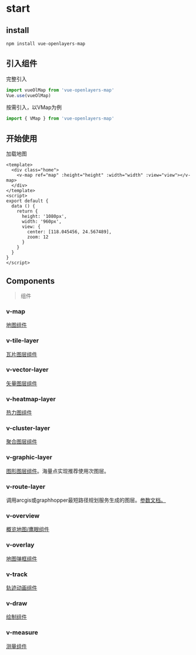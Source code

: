 # start

## install

~~~bash
npm install vue-openlayers-map
~~~

## 引入组件

完整引入

```js
import vueOlMap from 'vue-openlayers-map'
Vue.use(vueOlMap)
```

按需引入，以VMap为例

```js
import { VMap } from 'vue-openlayers-map'
```

## 开始使用

加载地图

```vue
<template>
  <div class="home">
    <v-map ref="map" :height="height" :width="width" :view="view"></v-map>
  </div>
</template>
<script>
export default {
  data () {
    return {
      height: '1080px',
      width: '960px',
      view: {
        center: [118.045456, 24.567489],
        zoom: 12
      }
    }
  }
}
</script>
```

## Components

> 组件

### v-map

[地图组件](./MAP.md)

### v-tile-layer

[瓦片图层组件](TILELAYER.md)

### v-vector-layer

[矢量图层组件](VECTORLAYER.md)

### v-heatmap-layer

[热力图组件](HEATMAPLAYER.md)

### v-cluster-layer

[聚合图层组件](CLUSTERLAYER.md)

### v-graphic-layer

[图形图层组件](GRAPHICLAYER.md)。海量点实现推荐使用次图层。

### v-route-layer

调用arcgis或graphhopper最短路径规划服务生成的图层。[参数文档。](ROUTELAYER.md)

### v-overview

[概览地图/鹰眼组件](OVERVIEW.md)

### v-overlay

[地图弹框组件](OVERLAY.md)

### v-track

[轨迹动画组件](TRACK.md)

### v-draw

[绘制组件](DRAW.md)

### v-measure

[测量组件](MEASURE.md)
